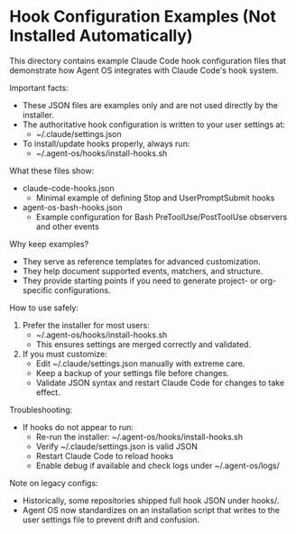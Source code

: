 # Hook Configuration Examples (Not Installed Automatically)

This directory contains example Claude Code hook configuration files that demonstrate how Agent OS integrates with Claude Code's hook system.

Important facts:
- These JSON files are examples only and are not used directly by the installer.
- The authoritative hook configuration is written to your user settings at:
  - ~/.claude/settings.json
- To install/update hooks properly, always run:
  - ~/.agent-os/hooks/install-hooks.sh

What these files show:
- claude-code-hooks.json
  - Minimal example of defining Stop and UserPromptSubmit hooks
- agent-os-bash-hooks.json
  - Example configuration for Bash PreToolUse/PostToolUse observers and other events

Why keep examples?
- They serve as reference templates for advanced customization.
- They help document supported events, matchers, and structure.
- They provide starting points if you need to generate project- or org-specific configurations.

How to use safely:
1) Prefer the installer for most users:
   - ~/.agent-os/hooks/install-hooks.sh
   - This ensures settings are merged correctly and validated.
2) If you must customize:
   - Edit ~/.claude/settings.json manually with extreme care.
   - Keep a backup of your settings file before changes.
   - Validate JSON syntax and restart Claude Code for changes to take effect.

Troubleshooting:
- If hooks do not appear to run:
  - Re-run the installer: ~/.agent-os/hooks/install-hooks.sh
  - Verify ~/.claude/settings.json is valid JSON
  - Restart Claude Code to reload hooks
  - Enable debug if available and check logs under ~/.agent-os/logs/

Note on legacy configs:
- Historically, some repositories shipped full hook JSON under hooks/.
- Agent OS now standardizes on an installation script that writes to the user settings file to prevent drift and confusion.
